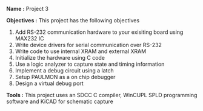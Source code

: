 **Name :** Project 3

**Objectives :** This project has the following objectives

1. Add RS-232 communication hardware to your exisiting board using MAX232 IC
1. Write device drivers for serial communication over RS-232
1. Write code to use internal XRAM and external XRAM
1. Initialize the hardware using C code
1. Use a logic analyzer to capture state and timing information
1. Implement a debug circuit using a latch
1. Setup PAULMON as a on chip debugger
1. Design a virtual debug port

**Tools :** This project uses an SDCC C compiler, WinCUPL SPLD programming software and KiCAD for schematic capture



